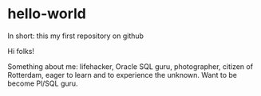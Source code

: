 # hello-world
In short: this my first repository on github

Hi folks!

Something about me: lifehacker, Oracle SQL guru, photographer, citizen of Rotterdam, eager to learn and to experience the unknown. Want to be become Pl/SQL guru.
